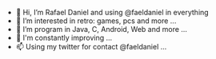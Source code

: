 - 👋 Hi, I’m Rafael Daniel and using @faeldaniel in everything
- 👀 I’m interested in retro: games, pcs and more ...
- 👀 I’m program in Java, C, Android, Web and more ...
- 🌱 I'm constantly improving ...
- 📫 Using my twitter for contact @faeldaniel  ...

<!---
faeldaniel/faeldaniel is a ✨ special ✨ repository because its `README.md` (this file) appears on your GitHub profile.
You can click the Preview link to take a look at your changes.
--->
